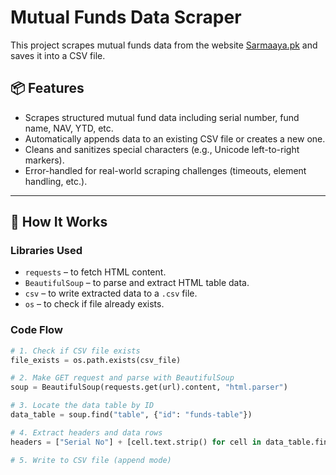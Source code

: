 # Mutual Funds Data Scraper

This project scrapes mutual funds data from the website [Sarmaaya.pk](https://sarmaaya.pk/mutual-funds/) and saves it into a CSV file.

## 📦 Features

- Scrapes structured mutual fund data including serial number, fund name, NAV, YTD, etc.
- Automatically appends data to an existing CSV file or creates a new one.
- Cleans and sanitizes special characters (e.g., Unicode left-to-right markers).
- Error-handled for real-world scraping challenges (timeouts, element handling, etc.).

---

## 🧠 How It Works

### Libraries Used

- `requests` – to fetch HTML content.
- `BeautifulSoup` – to parse and extract HTML table data.
- `csv` – to write extracted data to a `.csv` file.
- `os` – to check if file already exists.

### Code Flow

```python
# 1. Check if CSV file exists
file_exists = os.path.exists(csv_file)

# 2. Make GET request and parse with BeautifulSoup
soup = BeautifulSoup(requests.get(url).content, "html.parser")

# 3. Locate the data table by ID
data_table = soup.find("table", {"id": "funds-table"})

# 4. Extract headers and data rows
headers = ["Serial No"] + [cell.text.strip() for cell in data_table.find("thead").find_all("th")]

# 5. Write to CSV file (append mode)
